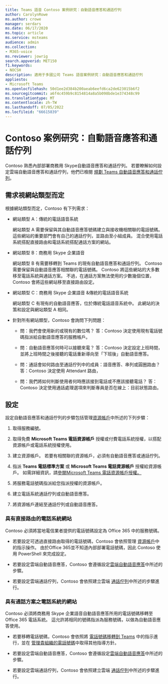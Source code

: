 ```yaml
---
title: Teams 語音 Contoso 案例研究：自動語音應答和通話佇列
author: CarolynRowe
ms.author: crowe
manager: serdars
ms.date: 06/17/2020
ms.topic: article
ms.service: msteams
audience: admin
ms.collection:
- M365-voice
ms.reviewer: jowrig
search.appverid: MET150
f1.keywords:
- NOCSH
description: 適用于多國公司 Teams 語音案例研究：自動語音應答和通話佇列
appliesto:
- Microsoft Teams
ms.openlocfilehash: 50d1ee2d384b200aeab6eefd6ca2de623015b6f2
ms.sourcegitcommit: a6f4c459b9c8154814a8a5b098bde1e374348c99
ms.translationtype: MT
ms.contentlocale: zh-TW
ms.lasthandoff: 07/05/2022
ms.locfileid: "66615839"
---
```

# <a name="contoso-case-study-auto-attendants-and-call-queues"></a>Contoso 案例研究：自動語音應答和通話佇列

Contoso 熟悉內部部署商務用 Skype自動語音應答和通話佇列。 若要瞭解如何設定雲端自動語音應答和通話佇列，他們已檢閱 [規劃 Teams 自動語音應答和通話佇列](plan-auto-attendant-call-queue.md)。

## <a name="requirements-depending-on-site-type"></a>需求視網站類型而定

根據網站類型而定，Contoso 有下列需求：

- 網站類型 A：傳統的電話語音系統 

  網站類型 A 需要保留與其自動語音應答號碼建立與接收機相關聯的電話號碼。 這些網站的重要部門會有自己的通話佇列，並路由至小組成員。 混合使用電話系統搭配直接路由和電話系統搭配通話方案的網站。  

- 網站類型 B：商務用 Skype 企業語音 

  網站類型 B 有需要移轉到 Teams 的現有自動語音應答和通話佇列。 Contoso 需要保留與自動語音應答相關聯的電話號碼。 Contoso 將這些網站的大多數移至電話系統與通話方案。 不過，在通話方案無法使用的少數幾個位置，Contoso 會將這些網站移至直接路由設定。  

- 網站類型 C：商務用 Skype 企業語音 &傳統的電話語音系統 

  網站類型 C 有現有的自動語音應答，位於傳統電話語音系統中。 此網站的決策和設定與網站類型 A 相同。   

- 針對所有網站類型，Contoso 會詢問下列問題：

  - 問：我們會使用新的或現有的數位嗎？ 
    答：Contoso 決定使用現有電話號碼指派給自動語音應答的服務帳戶。 

  - 問：自動語音應答何時可以接聽來電？ 
    答：Contoso 決定設定上班時間，並將上班時間之後接聽的電話重新導向至「下班後」自動語音應答。  

  - 問：通話會如何路由至通話佇列中的成員：語音應答、串列或圓圈路由？ 
    答：Contoso 決定使用 Attendant 路由， 

  - 問：我們將如何判斷使用者何時應該接到電話或不應該接聽電話？ 
    答：Contoso 決定使用通話處理選項來判斷專員是否在線上：目前狀態路由。 

## <a name="configuration"></a>設定

設定自動語音應答和通話佇列的步驟包括管理[資源帳戶](manage-resource-accounts.md)中所述的下列步驟：

1. 取得服務編號。

2. 取得免費 **Microsoft Teams 電話資源帳戶** 授權或付費電話系統授權，以搭配資源帳戶或電話系統授權使用。

3. 建立資源帳戶。 若要有相關聯的資源帳戶，必須有自動語音應答或通話佇列。

4. 指派 **Teams 電話標準方案** 或 **Microsoft Teams 電話資源帳戶** 授權給資源帳戶。 如需詳細資訊，請[參閱Microsoft Teams 電話資源帳戶授權。](./teams-add-on-licensing/virtual-user.md)

5. 將服務電話號碼指派給您指派授權的資源帳戶。

6. 建立電話系統通話佇列或自動語音應答。

7. 將資源帳戶連結至通話佇列或自動語音應答。

### <a name="sites-with-phone-system-with-direct-routing"></a>具有直接路由的電話系統網站

Contoso 必須將當地電信業者提供的電話號碼設定為 Office 365 中的服務號碼。

- 若要設定可透過直接路由取得的電話號碼，Contoso 會依照管理 [資源帳戶](manage-resource-accounts.md)中的指示操作。 由於Office 365並不知道內部部署電話號碼，因此 Contoso 使用 PowerShell 來完成設定。   

- 若要設定雲端自動語音應答，Contoso 會遵循設定[雲端自動語音應答](create-a-phone-system-auto-attendant.md)中所述的步驟。 

- 若要設定雲端通話佇列，Contoso 會依照建立雲端 [通話佇列](create-a-phone-system-call-queue.md)中所述的步驟進行。  


### <a name="sites-with-phone-system-with-calling-plan"></a>具有通話方案之電話系統的網站

Contoso 必須將商務用 Skype 企業語音自動語音應答所用的電話號碼移轉至Office 365 電話系統。 這允許將相同的號碼指派為服務號碼，以做為自動語音應答使用。 

- 若要移轉電話號碼，Contoso 會依照將 [電話號碼移轉到 Teams](./phone-number-calling-plans/transfer-phone-numbers-to-teams.md) 中的指示進行，並在 [管理貴組織的電話號碼](./manage-phone-numbers-for-your-organization/manage-phone-numbers-for-your-organization.md)中取得其他指導方針。

- 若要設定雲端自動語音應答，Contoso 會遵循設定[雲端自動語音應答](create-a-phone-system-auto-attendant.md)中所述的步驟。

-  若要設定雲端通話佇列，Contoso 會依照建立雲端 [通話佇列](create-a-phone-system-call-queue.md)中所述的步驟進行。  

